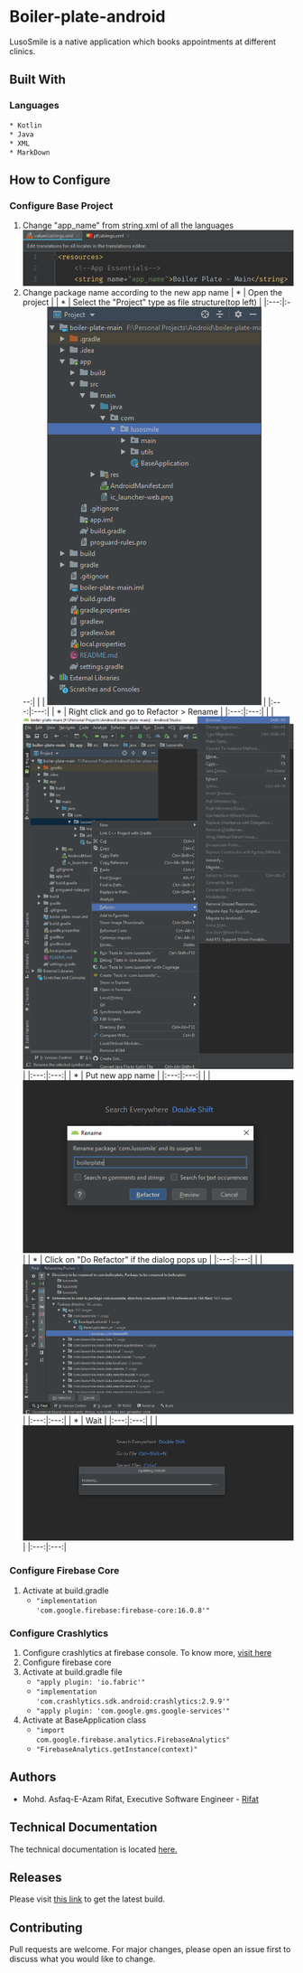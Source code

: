 # Boiler-plate-android

LusoSmile is a native application which books appointments at different clinics.

## Built With
### Languages
    * Kotlin
    * Java
    * XML
    * MarkDown
    
## How to Configure
### Configure Base Project
1. Change "app_name" from string.xml of all the languages
![Visual](readme-images/refactor00.PNG)
2. Change package name according to the new app name
    | * | Open the project | 
    | * | Select the "Project" type as file structure(top left) |
    |:---:|:---:|
    |   | ![Visual](readme-images/refactor01.PNG) | 
    |:---:|:---:|
    | * | Right click and go to Refactor > Rename |
    |:---:|:---:|
    |   |![Visual](readme-images/refactor02.PNG) |
    |:---:|:---:|
    | * | Put new app name |
    |:---:|:---:|
    |   | ![Visual](readme-images/refactor03.PNG) |
    | * | Click on "Do Refactor" if the dialog pops up |
    |:---:|:---:|
    |   | ![Visual](readme-images/refactor04.PNG) |
    |:---:|:---:|
    | * | Wait |
    |:---:|:---:|
    |   | ![Visual](readme-images/refactor05.PNG) |
    |:---:|:---:|
### Configure Firebase Core
1. Activate at build.gradle
    * <code>"implementation 'com.google.firebase:firebase-core:16.0.8'"</code>
### Configure Crashlytics
1. Configure crashlytics at firebase console. To know more, [visit here](http://bit.ly/2VBDluy)
2. Configure firebase core 
3. Activate at build.gradle file 
    * <code>"apply plugin: 'io.fabric'"</code>
    * <code>"implementation 'com.crashlytics.sdk.android:crashlytics:2.9.9'"</code>
    * <code>"apply plugin: 'com.google.gms.google-services'"</code>
4. Activate at BaseApplication class
    * <code>"import com.google.firebase.analytics.FirebaseAnalytics"</code>
    * <code>"FirebaseAnalytics.getInstance(context)"</code>
    
## Authors
* Mohd. Asfaq-E-Azam Rifat, Executive Software Engineer - [Rifat](https://github.com/rifat15913)

## Technical Documentation
The technical documentation is located [here.](app/documentation/)

## Releases
Please visit [this link](app/release/) to get the latest build.

## Contributing
Pull requests are welcome. For major changes, please open an issue first to discuss what you would like to change.